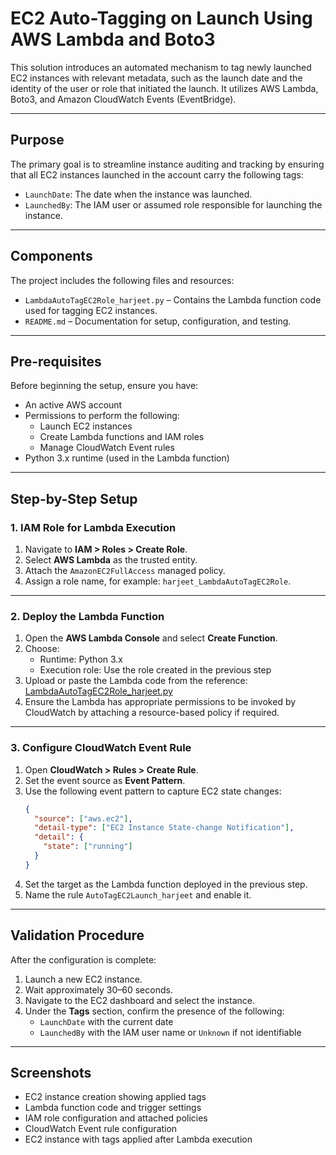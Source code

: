 
# EC2 Auto-Tagging on Launch Using AWS Lambda and Boto3

This solution introduces an automated mechanism to tag newly launched EC2 instances with relevant metadata, such as the launch date and the identity of the user or role that initiated the launch. It utilizes AWS Lambda, Boto3, and Amazon CloudWatch Events (EventBridge).

---

## Purpose

The primary goal is to streamline instance auditing and tracking by ensuring that all EC2 instances launched in the account carry the following tags:

- `LaunchDate`: The date when the instance was launched.
- `LaunchedBy`: The IAM user or assumed role responsible for launching the instance.

---

## Components

The project includes the following files and resources:

- `LambdaAutoTagEC2Role_harjeet.py` – Contains the Lambda function code used for tagging EC2 instances.
- `README.md` – Documentation for setup, configuration, and testing.

---

## Pre-requisites

Before beginning the setup, ensure you have:

- An active AWS account
- Permissions to perform the following:
  - Launch EC2 instances
  - Create Lambda functions and IAM roles
  - Manage CloudWatch Event rules
- Python 3.x runtime (used in the Lambda function)

---

## Step-by-Step Setup

### 1. IAM Role for Lambda Execution

1. Navigate to **IAM > Roles > Create Role**.
2. Select **AWS Lambda** as the trusted entity.
3. Attach the `AmazonEC2FullAccess` managed policy.
4. Assign a role name, for example: `harjeet_LambdaAutoTagEC2Role`.

---

### 2. Deploy the Lambda Function

1. Open the **AWS Lambda Console** and select **Create Function**.
2. Choose:
   - Runtime: Python 3.x
   - Execution role: Use the role created in the previous step
3. Upload or paste the Lambda code from the reference:
   [LambdaAutoTagEC2Role_harjeet.py](https://github.com/harjeetjl/Auto-Tagging-EC2-Instances-Using-Lambda-and-Boto3/blob/main/LambdaAutoTagEC2Role_harjeet.py)
4. Ensure the Lambda has appropriate permissions to be invoked by CloudWatch by attaching a resource-based policy if required.

---

### 3. Configure CloudWatch Event Rule

1. Open **CloudWatch > Rules > Create Rule**.
2. Set the event source as **Event Pattern**.
3. Use the following event pattern to capture EC2 state changes:
   ```json
   {
     "source": ["aws.ec2"],
     "detail-type": ["EC2 Instance State-change Notification"],
     "detail": {
       "state": ["running"]
     }
   }
   ```
4. Set the target as the Lambda function deployed in the previous step.
5. Name the rule `AutoTagEC2Launch_harjeet` and enable it.

---

## Validation Procedure

After the configuration is complete:

1. Launch a new EC2 instance.
2. Wait approximately 30–60 seconds.
3. Navigate to the EC2 dashboard and select the instance.
4. Under the **Tags** section, confirm the presence of the following:
   - `LaunchDate` with the current date
   - `LaunchedBy` with the IAM user name or `Unknown` if not identifiable

---

## Screenshots

- EC2 instance creation showing applied tags
- Lambda function code and trigger settings
- IAM role configuration and attached policies
- CloudWatch Event rule configuration
- EC2 instance with tags applied after Lambda execution

